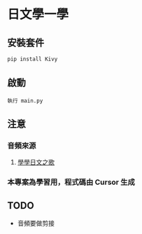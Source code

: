 # 日文學一學

## 安裝套件

```bash
pip install Kivy
```

## 啟動

```
執行 main.py
```

## 注意

### 音頻來源

1. [學學日文之歌](https://www.youtube.com/watch?v=7I2Ryji_9Js)

### 本專案為學習用，程式碼由 Cursor 生成

## TODO

- 音頻要做剪接

